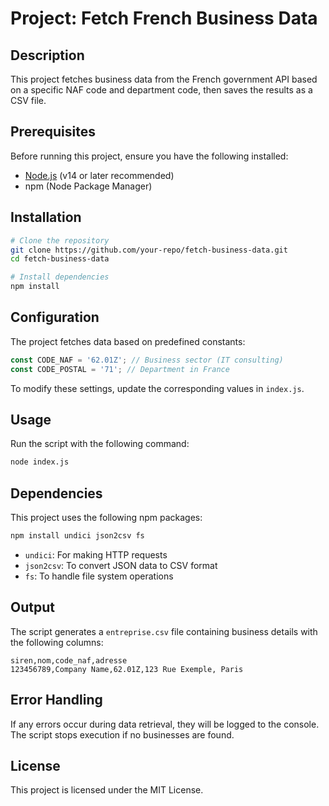 # Project: Fetch French Business Data

## Description
This project fetches business data from the French government API based on a specific NAF code and department code, then saves the results as a CSV file.

## Prerequisites
Before running this project, ensure you have the following installed:
- [Node.js](https://nodejs.org/) (v14 or later recommended)
- npm (Node Package Manager)

## Installation
```sh
# Clone the repository
git clone https://github.com/your-repo/fetch-business-data.git
cd fetch-business-data

# Install dependencies
npm install
```

## Configuration
The project fetches data based on predefined constants:
```js
const CODE_NAF = '62.01Z'; // Business sector (IT consulting)
const CODE_POSTAL = '71'; // Department in France
```
To modify these settings, update the corresponding values in `index.js`.

## Usage
Run the script with the following command:
```sh
node index.js
```

## Dependencies
This project uses the following npm packages:
```sh
npm install undici json2csv fs
```
- `undici`: For making HTTP requests
- `json2csv`: To convert JSON data to CSV format
- `fs`: To handle file system operations

## Output
The script generates a `entreprise.csv` file containing business details with the following columns:
```csv
siren,nom,code_naf,adresse
123456789,Company Name,62.01Z,123 Rue Exemple, Paris
```

## Error Handling
If any errors occur during data retrieval, they will be logged to the console. The script stops execution if no businesses are found.

## License
This project is licensed under the MIT License.


